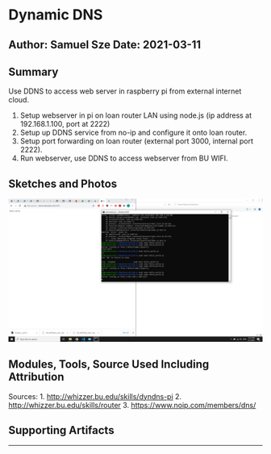 #  Dynamic DNS

Author: Samuel Sze
Date: 2021-03-11
-----

## Summary
Use DDNS to access web server in raspberry pi from external internet cloud. 
1. Setup webserver in pi on loan router LAN using node.js (ip address at 192.168.1.100, port at 2222)
2. Setup up DDNS service from no-ip and configure it onto loan router.
3. Setup port forwarding on loan router (external port 3000, internal port 2222).
4. Run webserver, use DDNS to access webserver from BU WIFI.

## Sketches and Photos
<img src="images/yes.png" width="" height="" />

## Modules, Tools, Source Used Including Attribution
Sources:
    1. http://whizzer.bu.edu/skills/dyndns-pi
    2. http://whizzer.bu.edu/skills/router
    3. https://www.noip.com/members/dns/

## Supporting Artifacts


-----
